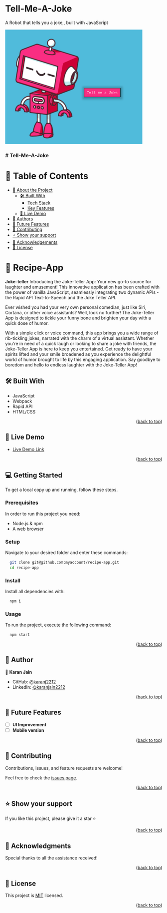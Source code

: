 # Tell-Me-A-Joke
A Robot that tells you a joke,, built with JavaScript
<a name="readme-top"></a>


  <img src="./joke.png" alt="logo" width="440"  height="auto" />
  <br/>

  <h3><b># Tell-Me-A-Joke</b></h3>

</div>

# 📗 Table of Contents

- [📖 About the Project](#about-project)
  - [🛠 Built With](#built-with)
    - [Tech Stack](#tech-stack)
    - [Key Features](#key-features)
  - [🚀 Live Demo](#live-demo)
- [👥 Authors](#authors)
- [🔭 Future Features](#future-features)
- [🤝 Contributing](#contributing)
- [⭐️ Show your support](#support)
- [🙏 Acknowledgements](#acknowledgements)
- [📝 License](#license)

# 📖 Recipe-App <a name="about-project"></a>

**Joke-teller** 
Introducing the Joke-Teller App: Your new go-to source for laughter and amusement! This innovative application has been crafted with the power of vanilla JavaScript, seamlessly integrating two dynamic APIs - the Rapid API Text-to-Speech and the Joke Teller API.

Ever wished you had your very own personal comedian, just like Siri, Cortana, or other voice assistants? Well, look no further! The Joke-Teller App is designed to tickle your funny bone and brighten your day with a quick dose of humor.

With a simple click or voice command, this app brings you a wide range of rib-tickling jokes, narrated with the charm of a virtual assistant. Whether you're in need of a quick laugh or looking to share a joke with friends, the Joke-Teller App 
is here to keep you entertained. Get ready to have your spirits lifted and your smile broadened as you experience the delightful world of humor brought to life by this engaging application. Say goodbye to boredom and hello to endless laughter with the Joke-Teller App!

## 🛠 Built With <a name="built-with"></a>
- JavaScript
- Webpack
- Rapid API
- HTML/CSS



<p align="right">(<a href="#readme-top">back to top</a>)</p>

## 🚀 Live Demo <a name="live-demo"></a>

- [Live Demo Link](https://karanj2212.github.io/Tell-Me-A-Joke/) 

<p align="right">(<a href="#readme-top">back to top</a>)</p>

## 💻 Getting Started <a name="getting-started"></a>

To get a local copy up and running, follow these steps.

### Prerequisites

In order to run this project you need:

- Node.js & npm
- A web browser


### Setup

Navigate to your desired folder and enter these commands:


```sh
  git clone git@github.com:myaccount/recipe-app.git
  cd recipe-app
```


### Install

Install all dependencies with:

```sh
  npm i
```


### Usage

To run the project, execute the following command:

```sh
  npm start
```

<p align="right">(<a href="#readme-top">back to top</a>)</p>

## 👥 Author <a name="authors"></a>

👤 **Karan Jain**
- GitHub: [@karanj2212](https://github.com/karanJ2212)
- LinkedIn: [@karanjain2212](https:/www.linkedin.com/in/karanjain2212/)



<p align="right">(<a href="#readme-top">back to top</a>)</p>

## 🔭 Future Features <a name="future-features"></a>

- [ ] **UI Improvement**
- [ ] **Mobile version**

<p align="right">(<a href="#readme-top">back to top</a>)</p>

## 🤝 Contributing <a name="contributing"></a>

Contributions, issues, and feature requests are welcome!

Feel free to check the [issues page](https://github.com/karanJ2212/Tell-Me-A-Joke/issues).

<p align="right">(<a href="#readme-top">back to top</a>)</p>

## ⭐️ Show your support <a name="support"></a>

If you like this project, please give it a star ⭐

<p align="right">(<a href="#readme-top">back to top</a>)</p>

## 🙏 Acknowledgments <a name="acknowledgements"></a>
Special thanks to all the assistance received!

<p align="right">(<a href="#readme-top">back to top</a>)</p>

## 📝 License <a name="license"></a>

This project is [MIT](./LICENSE) licensed.

<p align="right">(<a href="#readme-top">back to top</a>)</p>
